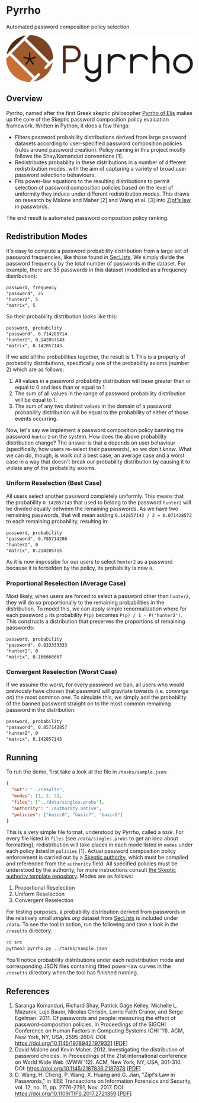 # Pyrrho
Automated password composition policy selection.

![logo](assets/logo-text-h.svg)

## Overview
Pyrrho, named after the first Greek skeptic philosopher [Pyrrho of Elis](https://en.wikipedia.org/wiki/Pyrrho) makes up the core of the Skeptic password composition policy evaluation framework. Written in Python, it does a few things:

* Filters password probability distributions derived from large password datasets according to user-specified password composition policies (rules around password creation). Policy naming in this project mostly follows the Shay/Komanduri conventions \[1\].
* Redistributes probability in these distributions in a number of different redistribution modes, with the aim of capturing a variety of broad user password selectiono behaviours.
* Fits power-law equations to the resulting distributions to permit selection of password composition policies based on the level of uniformity they induce under different redistribution modes. This draws on research by Malone and Maher \[2\] and Wang et al. \[3\] into [Zipf's law](https://en.wikipedia.org/wiki/Zipf%27s_law) in passwords.

The end result is automated password composition policy ranking.

## Redistribution Modes
It's easy to compute a password probability distribution from a large set of password frequencies, like those found in [SecLists](https://github.com/danielmiessler/seclists). We simply divide the password frequency by the total number of passwords in the dataset. For example, there are 35 passwords in this dataset (modelled as a frequency distribution):

```
password, frequency
"password", 25
"hunter2", 5
"matrix", 5
```

So their probability distribution looks like this:

```
password, probability
"password", 0.714285714
"hunter2", 0.142857143
"matrix", 0.142857143
```

If we add all the probabilities together, the result is 1. This is a property of probability distributions, specifically one of the probability axioms (number 2) which are as follows:

1. All values in a password probability distribution will bese greater than or equal to 0 and less than or equal to 1.
2. The sum of all values in the range of password probability distribution will be equal to 1.
3. The sum of any two distinct values in the domain of a password probability distribution will be equal to the probability of either of those events occurring.

Now, let's say we implement a password composition policy banning the password `hunter2` on the system. How does the above probability distribution change? The answer is that a depends on user behaviour (specifically, how users re-select their passwords), so we *don't know*. What we can do, though, is work out a best case, an average case and a worst case in a way that doesn't break our probability distribution by causing it to violate any of the probability axioms.

### Uniform Reselection (Best Case)
All users select another password completely uniformly. This means that the probability `0.142857143` that used to belong to the password `hunter2` will be divided equally between the remaining passwords. As we have two remaining passwords, that will mean adding `0.142857143 / 2 = 0.071428572` to each remaining probability, resulting in:

```
password, probability
"password", 0.785714286
"hunter2", 0
"matrix", 0.214285715
```

As it is now impossibe for our users to select `hunter2` as a password because it is forbidden by the policy, its probability is now `0`.

### Proportional Reselection (Average Case)
Most likely, when users are forced to select a password other than `hunter2`, they will do so proportionally to the remaining probabilities in the distribution. To model this, we can apply simple renormalization where for each password `p` its probability `P(p)` becomes `P(p) / 1 - P('hunter2')`. This constructs a distribution that preserves the proportions of remaining passwords:

```
password, probability
"password", 0.833333333
"hunter2", 0
"matrix", 0.166666667
```

### Convergent Reselection (Worst Case)
If we assume the worst, for every password we ban, all users who would previously have chosen that password will gravitate towards (i.e. *converge on*) the most common one. To simulate this, we simply add the probability of the banned password straight on to the most common remaining password in the distribution:

```
password, probability
"password", 0.857142857
"hunter2", 0
"matrix", 0.142857143
```

## Running
To run the demo, first take a look at the file in `/tasks/sample.json`:

```json
{
  "out": "../results",
  "modes": [1, 2, 3],
  "files": ["../data/singles.probs"],
  "authority": "./authority.native",
  "policies": ["basic8", "basic7", "basic6"]
}
```

This is a very simple file format, understood by Pyrrho, called a *task*. For every file listed in `files` (see `/data/singles.probs` to get an idea about formatting), redistribution will take places in each mode listed in `modes` under each policy listed in `policies` \[1\]. Actual password composition policy enforcement is carried out by a [Skeptic authority](https://github.com/sr-lab/skeptic-authority-template), which must be compiled and referenced from the `authority` field. All specified policies must be understood by the authority, for more instructions consult [the Skeptic authority template repository](https://github.com/sr-lab/skeptic-authority-template). Modes are as follows:

1. Proportional Reselection
2. Uniform Reselection
3. Convergent Reselection

For testing purposes, a probability distribution derived from passwords in the relatively small *singles.org* dataset from [SecLists](https://github.com/danielmiessler/seclists) is included under `/data`. To see the tool in action, run the following and take a look in the `/results` directory:

```bash
cd src
python3 pyrrho.py ../tasks/sample.json
```

You'll notice probability distributions under each redistribution mode and corresponding JSON files containing fitted power-law curves in the `/results` directory when the tool has finished running.

## References
1. Saranga Komanduri, Richard Shay, Patrick Gage Kelley, Michelle L. Mazurek, Lujo Bauer, Nicolas Christin, Lorrie Faith Cranor, and Serge Egelman. 2011. Of passwords and people: measuring the effect of password-composition policies. In Proceedings of the SIGCHI Conference on Human Factors in Computing Systems (CHI '11). ACM, New York, NY, USA, 2595-2604. DOI: https://doi.org/10.1145/1978942.1979321 \[[PDF](https://www.guanotronic.com/~serge/papers/chi11b.pdf)\]
2. David Malone and Kevin Maher. 2012. Investigating the distribution of password choices. In Proceedings of the 21st international conference on World Wide Web (WWW '12). ACM, New York, NY, USA, 301-310. DOI: https://doi.org/10.1145/2187836.2187878 \[[PDF](https://www.maths.tcd.ie/~dwmalone/p/www2012.pdf)\]
3. D. Wang, H. Cheng, P. Wang, X. Huang and G. Jian, "Zipf’s Law in Passwords," in IEEE Transactions on Information Forensics and Security, vol. 12, no. 11, pp. 2776-2791, Nov. 2017. DOI: https://doi.org/10.1109/TIFS.2017.2721359 \[[PDF](http://wangdingg.weebly.com/uploads/2/0/3/6/20366987/passwordzipf_v8.pdf)\]
